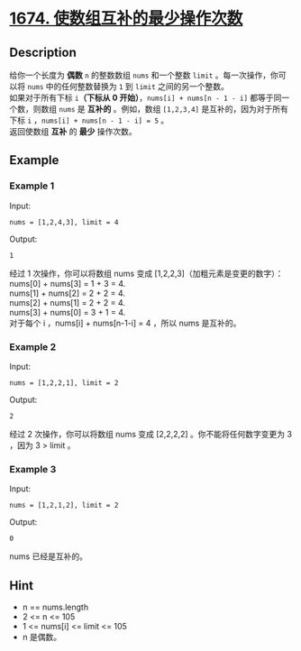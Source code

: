 # [1674. 使数组互补的最少操作次数](https://leetcode-cn.com/problems/minimum-moves-to-make-array-complementary/)
## Description
给你一个长度为 **偶数** `n` 的整数数组 `nums` 和一个整数 `limit` 。每一次操作，你可以将 `nums` 中的任何整数替换为 `1` 到 `limit` 之间的另一个整数。  
如果对于所有下标 `i`**（下标从 0 开始）**，`nums[i] + nums[n - 1 - i]` 都等于同一个数，则数组 `nums` 是 **互补的** 。例如，数组 `[1,2,3,4]` 是互补的，因为对于所有下标 `i` ，`nums[i] + nums[n - 1 - i] = 5` 。  
返回使数组 **互补** 的 **最少** 操作次数。  
## Example
### Example 1
Input:  
```
nums = [1,2,4,3], limit = 4
```
Output:
```
1
```
经过 1 次操作，你可以将数组 nums 变成 [1,2,2,3]（加粗元素是变更的数字）：  
nums[0] + nums[3] = 1 + 3 = 4.  
nums[1] + nums[2] = 2 + 2 = 4.  
nums[2] + nums[1] = 2 + 2 = 4.  
nums[3] + nums[0] = 3 + 1 = 4.  
对于每个 i ，nums[i] + nums[n-1-i] = 4 ，所以 nums 是互补的。  
### Example 2
Input:  
```
nums = [1,2,2,1], limit = 2
```
Output:
```
2
```
经过 2 次操作，你可以将数组 nums 变成 [2,2,2,2] 。你不能将任何数字变更为 3 ，因为 3 > limit 。
### Example 3
Input:  
```
nums = [1,2,1,2], limit = 2
```
Output:
```
0
```
nums 已经是互补的。
## Hint
- n == nums.length
- 2 <= n <= 105
- 1 <= nums[i] <= limit <= 105
- n 是偶数。

